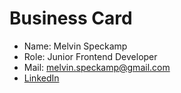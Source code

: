 # Business Card
* Name: Melvin Speckamp
* Role: Junior Frontend Developer
* Mail: melvin.speckamp@gmail.com
* [LinkedIn](https://www.linkedin.com/in/melvin-speckamp-webdev/)